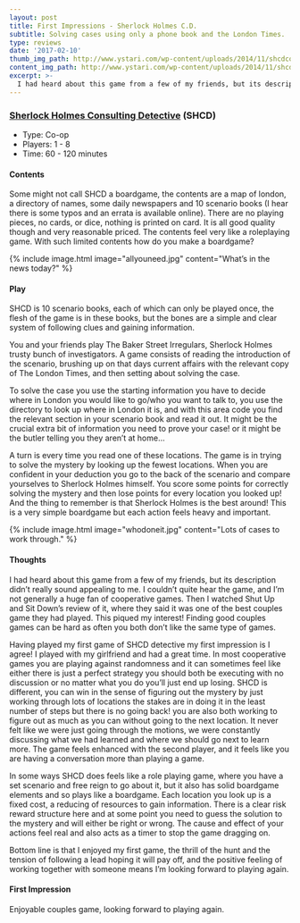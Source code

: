```yaml
---
layout: post
title: First Impressions - Sherlock Holmes C.D.
subtitle: Solving cases using only a phone book and the London Times.
type: reviews
date: '2017-02-10'
thumb_img_path: http://www.ystari.com/wp-content/uploads/2014/11/shcdcouvus.jpg
content_img_path: http://www.ystari.com/wp-content/uploads/2014/11/shcdcouvus.jpg
excerpt: >-
  I had heard about this game from a few of my friends, but its description didn’t really sound appealing to me. I couldn’t quite hear the game, and I’m not generally a huge fan of cooperative games. Then I watched Shut Up and Sit Down’s review of it, where they said it was one of the best couples game they had played. This piqued my interest! Finding good couples games can be hard as often you both don’t like the same type of games.
---
```


### [Sherlock Holmes Consulting Detective](http://www.ystari.com/portfolio-item/sherlock-holmes-consulting-detective/) (SHCD)
+ Type: Co-op
+ Players: 1 - 8
+ Time: 60 - 120 minutes

#### Contents
Some might not call SHCD a boardgame, the contents are a map of london, a directory of names, some daily newspapers and 10 scenario books (I hear there is some typos and an errata is available online). There are no playing pieces, no cards, or dice, nothing is printed on card. It is all good quality though and very reasonable priced. The contents feel very like a roleplaying game. With such limited contents how do you make a boardgame?

{% include image.html image="allyouneed.jpg" content="What’s in the news today?"
%}

#### Play
SHCD is 10 scenario books, each of which can only be played once, the flesh of the game is in these books, but the bones are a simple and clear system of following clues and gaining information.

You and your friends play The Baker Street Irregulars, Sherlock Holmes trusty bunch of investigators. A game consists of reading the introduction of the scenario, brushing up on that days current affairs with the relevant copy of The London Times, and then setting about solving the case.

To solve the case you use the starting information you have to decide where in London you would like to go/who you want to talk to, you use the directory to look up where in London it is, and with this area code you find the relevant section in your scenario book and read it out. It might be the crucial extra bit of information you need to prove your case! or it might be the butler telling you they aren’t at home…

A turn is every time you read one of these locations. The game is in trying to solve the mystery by looking up the fewest locations. When you are confident in your deduction you go to the back of the scenario and compare yourselves to Sherlock Holmes himself. You score some points for correctly solving the mystery and then lose points for every location you looked up! And the thing to remember is that Sherlock Holmes is the best around! This is a very simple boardgame but each action feels heavy and important.

{% include image.html image="whodoneit.jpg" content="Lots of cases to work through." %}

#### Thoughts
I had heard about this game from a few of my friends, but its description didn’t really sound appealing to me. I couldn’t quite hear the game, and I’m not generally a huge fan of cooperative games. Then I watched Shut Up and Sit Down’s review of it, where they said it was one of the best couples game they had played. This piqued my interest! Finding good couples games can be hard as often you both don’t like the same type of games.

Having played my first game of SHCD detective my first impression is I agree! I played with my girlfriend and had a great time. In most cooperative games you are playing against randomness and it can sometimes feel like either there is just a perfect strategy you should both be executing with no discussion or no matter what you do you’ll just end up losing. SHCD is different, you can win in the sense of figuring out the mystery by just working through lots of locations the stakes are in doing it in the least number of steps but there is no going back! you are also both working to figure out as much as you can without going to the next location. It never felt like we were just going through the motions, we were constantly discussing what we had learned and where we should go next to learn more. The game feels enhanced with the second player, and it feels like you are having a conversation more than playing a game.

In some ways SHCD does feels like a role playing game, where you have a set scenario and free reign to go about it, but it also has solid boardgame elements and so plays like a boardgame. Each location you look up is a fixed cost, a reducing of resources to gain information. There is a clear risk reward structure here and at some point you need to guess the solution to the mystery and will either be right or wrong. The cause and effect of your actions feel real and also acts as a timer to stop the game dragging on.

Bottom line is that I enjoyed my first game, the thrill of the hunt and the tension of following a lead hoping it will pay off, and the positive feeling of working together with someone means I’m looking forward to playing again.

#### First Impression
Enjoyable couples game, looking forward to playing again.
